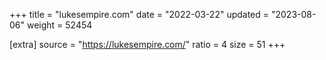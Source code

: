 +++
title = "lukesempire.com"
date = "2022-03-22"
updated = "2023-08-06"
weight = 52454

[extra]
source = "https://lukesempire.com/"
ratio = 4
size = 51
+++
